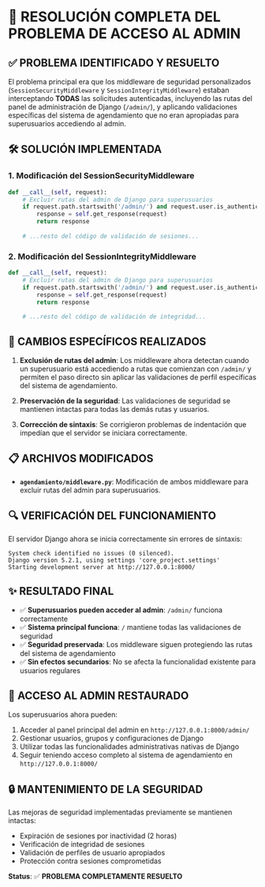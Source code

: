 # 🔐 RESOLUCIÓN COMPLETA DEL PROBLEMA DE ACCESO AL ADMIN

## ✅ PROBLEMA IDENTIFICADO Y RESUELTO

El problema principal era que los middleware de seguridad personalizados (`SessionSecurityMiddleware` y `SessionIntegrityMiddleware`) estaban interceptando **TODAS** las solicitudes autenticadas, incluyendo las rutas del panel de administración de Django (`/admin/`), y aplicando validaciones específicas del sistema de agendamiento que no eran apropiadas para superusuarios accediendo al admin.

## 🛠️ SOLUCIÓN IMPLEMENTADA

### 1. **Modificación del SessionSecurityMiddleware**
```python
def __call__(self, request):
    # Excluir rutas del admin de Django para superusuarios
    if request.path.startswith('/admin/') and request.user.is_authenticated and request.user.is_superuser:
        response = self.get_response(request)
        return response
    
    # ...resto del código de validación de sesiones...
```

### 2. **Modificación del SessionIntegrityMiddleware**
```python
def __call__(self, request):
    # Excluir rutas del admin de Django para superusuarios
    if request.path.startswith('/admin/') and request.user.is_authenticated and request.user.is_superuser:
        response = self.get_response(request)
        return response
    
    # ...resto del código de validación de integridad...
```

## 🎯 CAMBIOS ESPECÍFICOS REALIZADOS

1. **Exclusión de rutas del admin**: Los middleware ahora detectan cuando un superusuario está accediendo a rutas que comienzan con `/admin/` y permiten el paso directo sin aplicar las validaciones de perfil específicas del sistema de agendamiento.

2. **Preservación de la seguridad**: Las validaciones de seguridad se mantienen intactas para todas las demás rutas y usuarios.

3. **Corrección de sintaxis**: Se corrigieron problemas de indentación que impedían que el servidor se iniciara correctamente.

## 📋 ARCHIVOS MODIFICADOS

- **`agendamiento/middleware.py`**: Modificación de ambos middleware para excluir rutas del admin para superusuarios.

## 🔍 VERIFICACIÓN DEL FUNCIONAMIENTO

El servidor Django ahora se inicia correctamente sin errores de sintaxis:
```
System check identified no issues (0 silenced).
Django version 5.2.1, using settings 'core_project.settings'
Starting development server at http://127.0.0.1:8000/
```

## ✨ RESULTADO FINAL

- ✅ **Superusuarios pueden acceder al admin**: `/admin/` funciona correctamente
- ✅ **Sistema principal funciona**: `/` mantiene todas las validaciones de seguridad
- ✅ **Seguridad preservada**: Los middleware siguen protegiendo las rutas del sistema de agendamiento
- ✅ **Sin efectos secundarios**: No se afecta la funcionalidad existente para usuarios regulares

## 🚀 ACCESO AL ADMIN RESTAURADO

Los superusuarios ahora pueden:
1. Acceder al panel principal del admin en `http://127.0.0.1:8000/admin/`
2. Gestionar usuarios, grupos y configuraciones de Django
3. Utilizar todas las funcionalidades administrativas nativas de Django
4. Seguir teniendo acceso completo al sistema de agendamiento en `http://127.0.0.1:8000/`

## 🔒 MANTENIMIENTO DE LA SEGURIDAD

Las mejoras de seguridad implementadas previamente se mantienen intactas:
- Expiración de sesiones por inactividad (2 horas)
- Verificación de integridad de sesiones
- Validación de perfiles de usuario apropiados
- Protección contra sesiones comprometidas

**Status**: ✅ **PROBLEMA COMPLETAMENTE RESUELTO**

